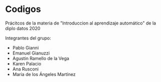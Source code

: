 # Codigos

Prácitcos de la materia de "Introduccion al aprendizaje automático" de la diplo datos 2020

Integrantes del grupo:

* Pablo Gianni
* Emanuel Gianuzzi
* Agustin Ramello de la Vega
* Karen Palacio
* Ana Rusconi
* Maria de los Ángeles Martínez
